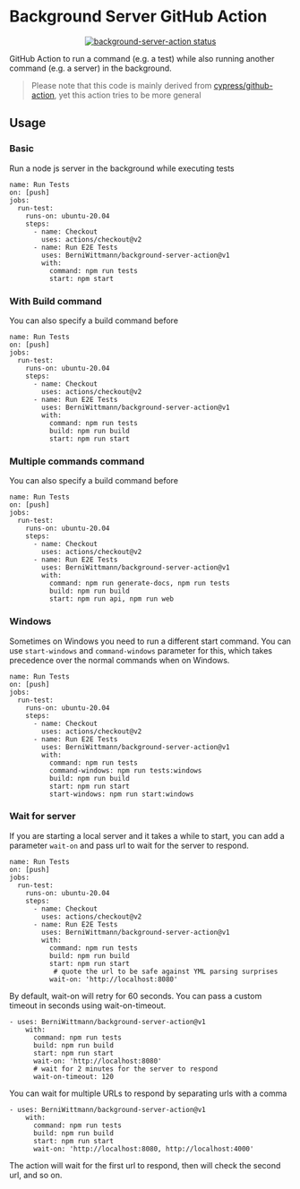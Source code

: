 # Background Server GitHub Action

<p align="center">
  <a href="https://github.com/BerniWittmann/background-server-action/actions"><img alt="background-server-action status" src="https://github.com/BerniWittmann/background-server-action/workflows/units-test/badge.svg"></a>
</p>

GitHub Action to run a command (e.g. a test) while also running another command (e.g. a server) in the background.

> Please note that this code is mainly derived from [cypress/github-action](https://github.com/cypress-io/github-action), yet this action tries to be more general
## Usage

### Basic

Run a node js server in the background while executing tests

```
name: Run Tests
on: [push]
jobs:
  run-test:
    runs-on: ubuntu-20.04
    steps:
      - name: Checkout
        uses: actions/checkout@v2
      - name: Run E2E Tests
        uses: BerniWittmann/background-server-action@v1
        with:
          command: npm run tests
          start: npm start
```

### With Build command

You can also specify a build command before

```
name: Run Tests
on: [push]
jobs:
  run-test:
    runs-on: ubuntu-20.04
    steps:
      - name: Checkout
        uses: actions/checkout@v2
      - name: Run E2E Tests
        uses: BerniWittmann/background-server-action@v1
        with:
          command: npm run tests
          build: npm run build
          start: npm run start
```

### Multiple commands command

You can also specify a build command before

```
name: Run Tests
on: [push]
jobs:
  run-test:
    runs-on: ubuntu-20.04
    steps:
      - name: Checkout
        uses: actions/checkout@v2
      - name: Run E2E Tests
        uses: BerniWittmann/background-server-action@v1
        with:
          command: npm run generate-docs, npm run tests
          build: npm run build
          start: npm run api, npm run web
```

### Windows

Sometimes on Windows you need to run a different start command. You can use `start-windows` and `command-windows` parameter for this, which takes precedence over the normal commands when on Windows.

```
name: Run Tests
on: [push]
jobs:
  run-test:
    runs-on: ubuntu-20.04
    steps:
      - name: Checkout
        uses: actions/checkout@v2
      - name: Run E2E Tests
        uses: BerniWittmann/background-server-action@v1
        with:
          command: npm run tests
          command-windows: npm run tests:windows
          build: npm run build
          start: npm run start
          start-windows: npm run start:windows
```

### Wait for server

If you are starting a local server and it takes a while to start, you can add a parameter `wait-on` and pass url to wait for the server to respond.

```
name: Run Tests
on: [push]
jobs:
  run-test:
    runs-on: ubuntu-20.04
    steps:
      - name: Checkout
        uses: actions/checkout@v2
      - name: Run E2E Tests
        uses: BerniWittmann/background-server-action@v1
        with:
          command: npm run tests
          build: npm run build
          start: npm run start
           # quote the url to be safe against YML parsing surprises
          wait-on: 'http://localhost:8080'
```

By default, wait-on will retry for 60 seconds. You can pass a custom timeout in seconds using wait-on-timeout.

```
- uses: BerniWittmann/background-server-action@v1
    with:
      command: npm run tests
      build: npm run build
      start: npm run start
      wait-on: 'http://localhost:8080'
      # wait for 2 minutes for the server to respond
      wait-on-timeout: 120
```

You can wait for multiple URLs to respond by separating urls with a comma

```
- uses: BerniWittmann/background-server-action@v1
    with:
      command: npm run tests
      build: npm run build
      start: npm run start
      wait-on: 'http://localhost:8080, http://localhost:4000'
```

The action will wait for the first url to respond, then will check the second url, and so on.
